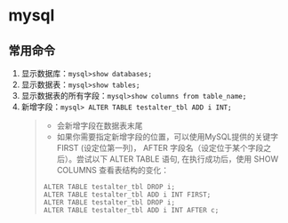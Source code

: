 # mysql
## 常用命令
1. 显示数据库：`mysql>show databases;`
2. 显示数据表：`mysql>show tables;`
3. 显示数据表的所有字段：`mysql>show columns from table_name;`
4. 新增字段：`mysql> ALTER TABLE testalter_tbl ADD i INT;`
    >* 会新增字段在数据表末尾
    >*  如果你需要指定新增字段的位置，可以使用MySQL提供的关键字 FIRST (设定位第一列)， AFTER 字段名（设定位于某个字段之后）。尝试以下 ALTER TABLE 语句, 在执行成功后，使用 SHOW COLUMNS 查看表结构的变化：
    >```mysql
    >ALTER TABLE testalter_tbl DROP i;
    >ALTER TABLE testalter_tbl ADD i INT FIRST;
    >ALTER TABLE testalter_tbl DROP i;
    >ALTER TABLE testalter_tbl ADD i INT AFTER c;
    >```